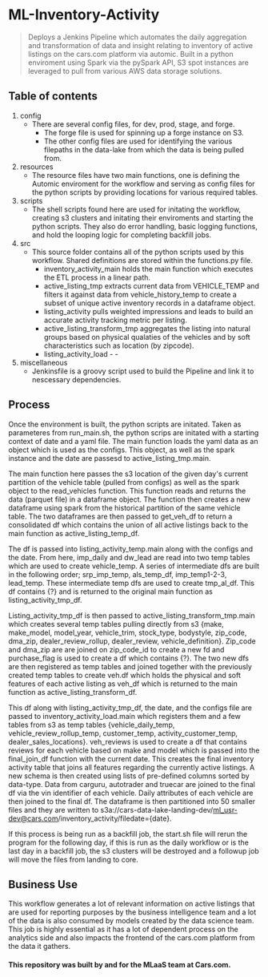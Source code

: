 # **ML-Inventory-Activity**

> Deploys a Jenkins Pipeline which automates the daily aggregation and transformation of data and insight relating to inventory of active listings on the cars.com platform via automic. Built in a python enviroment using Spark via the pySpark API, S3 spot instances are leveraged to pull from various AWS data storage solutions. 

## Table of contents
1. config
    - There are several config files, for dev, prod, stage, and forge. 
        - The forge file is used for spinning up a forge instance on S3.
        - The other config files are used for identifying the various filepaths in the data-lake from which the data is being pulled from.
2. resources
    - The resource files have two main functions, one is defining the Automic enviroment for the workflow and serving as config files for the python scripts by providing locations for various required tables. 
3. scripts
    - The shell scripts found here are used for initating the workflow, creating s3 clusters and initating their enviroments and starting the python scripts. They also do error handling, basic logging functions, and hold the looping logic for completing backfill jobs.
4. src
    - This source folder contains all of the python scripts used by this workflow. Shared definitions are stored within the functions.py file.
        - inventory_activity_main holds the main function which executes the ETL process in a linear path.
        - active_listing_tmp extracts current data from VEHICLE_TEMP and filters it against data from vehicle_history_temp to create a subset of unique active inventory records in a dataframe object.
        - listing_activity pulls weighted impressions and leads to build an accurate activity tracking metric per listing.
        - active_listing_transform_tmp aggregates the listing into natural groups based on physical qualaties of the vehicles and by soft characteristics such as location (by zipcode).
        - listing_activity_load - -
5. miscellaneous
    - Jenkinsfile is a groovy script used to build the Pipeline and link it to nescessary dependencies. 

## Process


Once the environment is built, the python scripts are initated.
Taken as parameteres from run_main.sh, the python scrips are initated with a starting context of date and a yaml file. The main function loads the yaml data as an object which is used as the configs. This object, as well as the spark instance and the date are passesd to active_listing_tmp.main. 

The main function here passes the s3 location of the given day's current partition of the vehicle table (pulled from configs) as well as the spark object to the read_vehicles function. This function reads and returns the data (parquet file) in a dataframe object. The function then creates a new dataframe using spark from the historical partition of the same vehicle table. The two dataframes are then passed to get_veh_df to return a consolidated df which contains the union of all active listings back to the main function as active_listing_temp_df. 

The df is passed into listing_activity_temp.main along with the configs and the date. From here, imp_daily and dw_lead are read into two temp tables which are used to create vehicle_temp. A series of intermediate dfs are built in the following order; srp_imp_temp, als_temp_df, imp_temp1-2-3, lead_temp. These intermediate temp dfs are used to create tmp_al_df. This df contains {?} and is returned to the original main function as listing_activity_tmp_df. 

Listing_activity_tmp_df is then passed to active_listing_transform_tmp.main which creates several temp tables pulling directly from s3 {make, make_model, model_year, vehicle_trim, stock_type, bodystyle, zip_code, dma_zip, dealer_review_rollup, dealer_review, vehicle_definition}. Zip_code and dma_zip are are joined on zip_code_id to create a new fd and purchase_flag is used to create a df which contains {?}. The two new dfs are then registered as temp tables and joined together with the previously created temp tables to create veh.df which holds the physical and soft features of each active listing as veh_df which is returned to the main function as active_listing_transform_df. 

This df along with listing_activity_tmp_df, the date, and the configs file are passed to inventory_activity_load.main which registers them and a few tables from s3 as temp tables {vehicle_daily_temp, vehicle_review_rollup_temp, customer_temp, activity_customer_temp, dealer_sales_locations}. veh_reviews is used to create a df that contains reviews for each vehicle based on make and model which is passed into the final_join_df function with the current date. This creates the final inventory activity table that joins all features regarding the currently active listings. A new schema is then created using lists of pre-defined columns sorted by data-type. Data from carguru, autotrader and truecar are joined to the final df via the vin identifier of each vehicle. Daily attributes of each vehicle are then joined to the final df. The dataframe is then partitioned into 50 smaller files and they are written to s3a://cars-data-lake-landing-dev/ml_usr-dev@cars.com/inventory_activity/filedate={date}. 

If this process is being run as a backfill job, the start.sh file will rerun the program for the following day, if this is run as the daily workflow or is the last day in a backfill job, the s3 clusters will be destroyed and a followup job will move the files from landing to core. 

## Business Use

This workflow generates a lot of relevant information on active listings that are used for reporting purposes by the business intelligence team and a lot of the data is also consumed by models created by the data science team. This job is highly essential as it has a lot of dependent process on the analytics side and also impacts the frontend of the cars.com platform from the data it gathers. 

#### This repository was built by and for the MLaaS team at Cars.com. 

